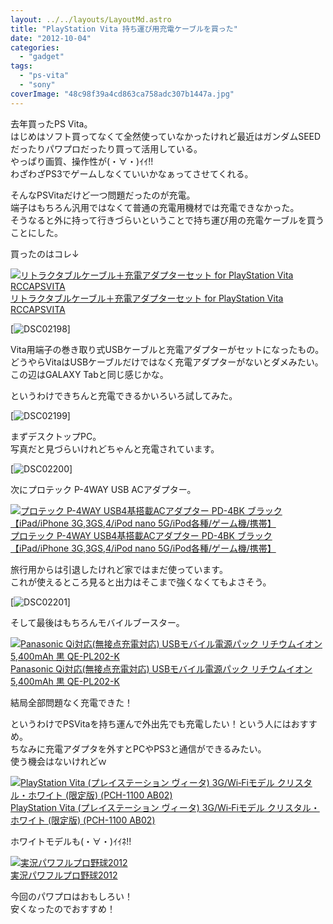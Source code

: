 ```yaml
---
layout: ../../layouts/LayoutMd.astro
title: "PlayStation Vita 持ち運び用充電ケーブルを買った"
date: "2012-10-04"
categories: 
  - "gadget"
tags: 
  - "ps-vita"
  - "sony"
coverImage: "48c98f39a4cd863ca758adc307b1447a.jpg"
---
```


去年買ったPS Vita。  
はじめはソフト買ってなくて全然使っていなかったけれど最近はガンダムSEEDだったりパワプロだったり買って活用している。  
やっぱり画質、操作性が(・∀・)ｲｲ!!  
わざわざPS3でゲームしなくていいかなぁってさせてくれる。

そんなPSVitaだけど一つ問題だったのが充電。  
端子はもちろん汎用ではなくて普通の充電用機材では充電できなかった。  
そうなると外に持って行きづらいということで持ち運び用の充電ケーブルを買うことにした。

買ったのはコレ↓  

[![リトラクタブルケーブル＋充電アダプターセット for PlayStation Vita RCCAPSVITA](/archive/images/31oiEuU%2BAeL._SL75_.jpg)  
リトラクタブルケーブル＋充電アダプターセット for PlayStation Vita RCCAPSVITA  
](https://www.amazon.co.jp/exec/obidos/ASIN/B008CBC3QI/mizuka123-22/ref=nosim)

[![DSC02198](/archive/images/DSC02198_thumb.jpg "DSC02198")]

Vita用端子の巻き取り式USBケーブルと充電アダプターがセットになったもの。  
どうやらVitaはUSBケーブルだけではなく充電アダプターがないとダメみたい。  
この辺はGALAXY Tabと同じ感じかな。

というわけできちんと充電できるかいろいろ試してみた。

[![DSC02199](/archive/images/DSC02199_thumb.jpg "DSC02199")]

まずデスクトップPC。  
写真だと見づらいけれどちゃんと充電されています。

[![DSC02200](/archive/images/DSC02200_thumb.jpg "DSC02200")]

次にプロテック P-4WAY USB ACアダプター。  

[![プロテック P-4WAY USB4基搭載ACアダプター PD-4BK ブラック 【iPad/iPhone 3G,3GS,4/iPod nano 5G/iPod各種/ゲーム機/携帯】](/archive/images/41Op20rEIfL._SL75_.jpg)  
プロテック P-4WAY USB4基搭載ACアダプター PD-4BK ブラック 【iPad/iPhone 3G,3GS,4/iPod nano 5G/iPod各種/ゲーム機/携帯】  
](https://www.amazon.co.jp/exec/obidos/ASIN/B0026IALEO/mizuka123-22/ref=nosim)

旅行用からは引退したけれど家ではまだ使っています。  
これが使えるところ見ると出力はそこまで強くなくてもよさそう。

[![DSC02201](/archive/images/DSC02201_thumb.jpg "DSC02201")]

そして最後はもちろんモバイルブースター。  

[![Panasonic Qi対応(無接点充電対応) USBモバイル電源パック リチウムイオン 5,400mAh 黒 QE-PL202-K](/archive/images/31mlT4pSi%2BL._SL75_.jpg)  
Panasonic Qi対応(無接点充電対応) USBモバイル電源パック リチウムイオン 5,400mAh 黒 QE-PL202-K  
](https://www.amazon.co.jp/exec/obidos/ASIN/B007X8IL3A/mizuka123-22/ref=nosim)

結局全部問題なく充電できた！

というわけでPSVitaを持ち運んで外出先でも充電したい！という人にはおすすめ。  
ちなみに充電アダプタを外すとPCやPS3と通信ができるみたい。  
使う機会はないけれどｗ

[![PlayStation Vita (プレイステーション ヴィータ) 3G/Wi‐Fiモデル クリスタル・ホワイト (限定版) (PCH-1100 AB02)](/archive/images/41kPsZOlC9L._SL75_.jpg)  
PlayStation Vita (プレイステーション ヴィータ) 3G/Wi‐Fiモデル クリスタル・ホワイト (限定版) (PCH-1100 AB02)  
](https://www.amazon.co.jp/exec/obidos/ASIN/B0081O0NT0/mizuka123-22/ref=nosim)

  
ホワイトモデルも(・∀・)ｲｲﾈ!!

[![実況パワフルプロ野球2012](/archive/images/61m2SE0zGLL._SL75_.jpg)  
実況パワフルプロ野球2012  
](https://www.amazon.co.jp/exec/obidos/ASIN/B00840JTIC/mizuka123-22/ref=nosim)

  
今回のパワプロはおもしろい！  
安くなったのでおすすめ！
